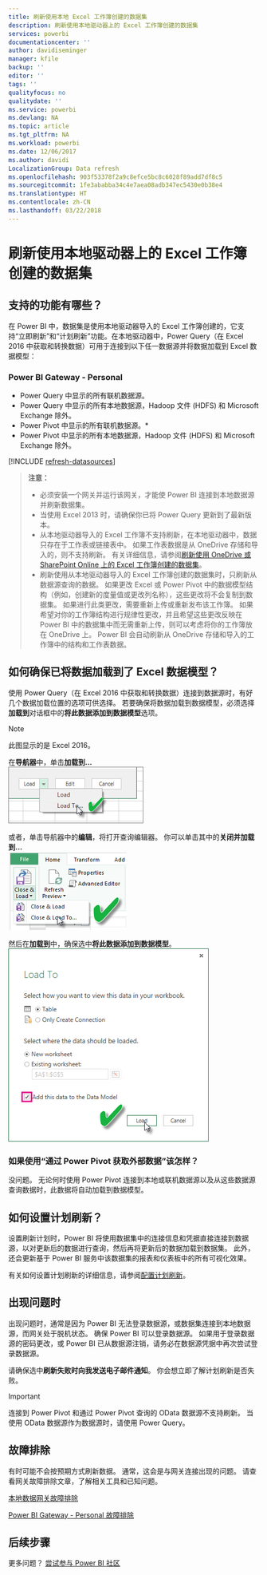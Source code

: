 ```yaml
---
title: 刷新使用本地 Excel 工作簿创建的数据集
description: 刷新使用本地驱动器上的 Excel 工作簿创建的数据集
services: powerbi
documentationcenter: ''
author: davidiseminger
manager: kfile
backup: ''
editor: ''
tags: ''
qualityfocus: no
qualitydate: ''
ms.service: powerbi
ms.devlang: NA
ms.topic: article
ms.tgt_pltfrm: NA
ms.workload: powerbi
ms.date: 12/06/2017
ms.author: davidi
LocalizationGroup: Data refresh
ms.openlocfilehash: 903f53378f2a9c8efce5bc8c6028f89add7df8c5
ms.sourcegitcommit: 1fe3ababba34c4e7aea08adb347ec5430e0b38e4
ms.translationtype: HT
ms.contentlocale: zh-CN
ms.lasthandoff: 03/22/2018
---
```

# <a name="refresh-a-dataset-created-from-an-excel-workbook-on-a-local-drive"></a>刷新使用本地驱动器上的 Excel 工作簿创建的数据集
## <a name="whats-supported"></a>支持的功能有哪些？
在 Power BI 中，数据集是使用本地驱动器导入的 Excel 工作簿创建的，它支持“立即刷新”和“计划刷新”功能。在本地驱动器中，Power Query（在 Excel 2016 中获取和转换数据）可用于连接到以下任一数据源并将数据加载到 Excel 数据模型：  

### <a name="power-bi-gateway---personal"></a>Power BI Gateway - Personal
* Power Query 中显示的所有联机数据源。
* Power Query 中显示的所有本地数据源，Hadoop 文件 (HDFS) 和 Microsoft Exchange 除外。
* Power Pivot 中显示的所有联机数据源。\*
* Power Pivot 中显示的所有本地数据源，Hadoop 文件 (HDFS) 和 Microsoft Exchange 除外。

<!-- Refresh Data sources-->
[!INCLUDE [refresh-datasources](./includes/refresh-datasources.md)]

> **注意：**  
> 
> * 必须安装一个网关并运行该网关，才能使 Power BI 连接到本地数据源并刷新数据集。
> * 当使用 Excel 2013 时，请确保你已将 Power Query 更新到了最新版本。
> * 从本地驱动器导入的 Excel 工作簿不支持刷新，在本地驱动器中，数据只存在于工作表或链接表中。 如果工作表数据是从 OneDrive 存储和导入的，则不支持刷新。 有关详细信息，请参阅[刷新使用 OneDrive 或 SharePoint Online 上的 Excel 工作簿创建的数据集](refresh-excel-file-onedrive.md)。
> * 刷新使用从本地驱动器导入的 Excel 工作簿创建的数据集时，只刷新从数据源查询的数据。 如果更改 Excel 或 Power Pivot 中的数据模型结构（例如，创建新的度量值或更改列名称），这些更改将不会复制到数据集。 如果进行此类更改，需要重新上传或重新发布该工作簿。 如果希望对你的工作簿结构进行规律性更改，并且希望这些更改反映在 Power BI 中的数据集中而无需重新上传，则可以考虑将你的工作簿放在 OneDrive 上。 Power BI 会自动刷新从 OneDrive 存储和导入的工作簿中的结构和工作表数据。
> 
> 

## <a name="how-do-i-make-sure-data-is-loaded-to-the-excel-data-model"></a>如何确保已将数据加载到了 Excel 数据模型？
使用 Power Query（在 Excel 2016 中获取和转换数据）连接到数据源时，有好几个数据加载位置的选项可供选择。 若要确保将数据加载到数据模型，必须选择**加载到**对话框中的**将此数据添加到数据模型**选项。

> [!NOTE]
> 此图显示的是 Excel 2016。
> 
> 

在**导航器**中，单击**加载到...**  
    ![](media/refresh-excel-file-local-drive/refresh_loadtodm_1.png)

或者，单击导航器中的**编辑**，将打开查询编辑器。 你可以单击其中的**关闭并加载到...**  
    ![](media/refresh-excel-file-local-drive/refresh_loadtodm_2.png)

然后在**加载到**中，确保选中**将此数据添加到数据模型**。  
    ![](media/refresh-excel-file-local-drive/refresh_loadtodm_3.png)

### <a name="what-if-i-use-get-external-data-in-power-pivot"></a>如果使用“通过 Power Pivot 获取外部数据”该怎样？
没问题。 无论何时使用 Power Pivot 连接到本地或联机数据源以及从这些数据源查询数据时，此数据将自动加载到数据模型。

## <a name="how-do-i-schedule-refresh"></a>如何设置计划刷新？
设置刷新计划时，Power BI 将使用数据集中的连接信息和凭据直接连接到数据源，以对更新后的数据进行查询，然后再将更新后的数据加载到数据集。 此外，还会更新基于 Power BI 服务中该数据集的报表和仪表板中的所有可视化效果。

有关如何设置计划刷新的详细信息，请参阅[配置计划刷新](refresh-scheduled-refresh.md)。

## <a name="when-things-go-wrong"></a>出现问题时
出现问题时，通常是因为 Power BI 无法登录数据源，或数据集连接到本地数据源，而网关处于脱机状态。 确保 Power BI 可以登录数据源。 如果用于登录数据源的密码更改，或 Power BI 已从数据源注销，请务必在数据源凭据中再次尝试登录数据源。

请确保选中**刷新失败时向我发送电子邮件通知**。 你会想立即了解计划刷新是否失败。

>[!IMPORTANT]
>连接到 Power Pivot 和通过 Power Pivot 查询的 OData 数据源不支持刷新。 当使用 OData 数据源作为数据源时，请使用 Power Query。

## <a name="troubleshooting"></a>故障排除
有时可能不会按预期方式刷新数据。 通常，这会是与网关连接出现的问题。 请查看网关故障排除文章，了解相关工具和已知问题。

[本地数据网关故障排除](service-gateway-onprem-tshoot.md)

[Power BI Gateway - Personal 故障排除](service-admin-troubleshooting-power-bi-personal-gateway.md)

## <a name="next-steps"></a>后续步骤
更多问题？ [尝试参与 Power BI 社区](http://community.powerbi.com/)


